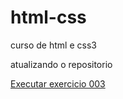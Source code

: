 # html-css
 curso de html e css3

atualizando o repositorio

<a href="https://vitorvxavier.github.io/html-css/exercicios/ex003/index.html">Executar exercicio 003</a>